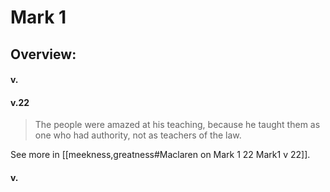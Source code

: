 # Mark 1

## Overview:



#### v.
>

#### v.22
>The people were amazed at his teaching, because he taught them as one who had authority, not as teachers of the law.

See more in [[meekness,greatness#Maclaren on Mark 1 22 Mark1 v 22]].

#### v.
>

